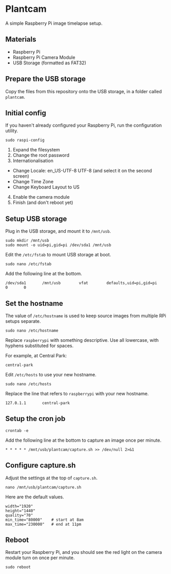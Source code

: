 # Plantcam

A simple Raspberry Pi image timelapse setup.

## Materials

* Raspberry Pi
* Raspberry Pi Camera Module
* USB Storage (formatted as FAT32)

## Prepare the USB storage

Copy the files from this repository onto the USB storage, in a folder called `plantcam`.

## Initial config

If you haven't already configured your Raspberry Pi, run the configuration utility.

```
sudo raspi-config
```

1. Expand the filesystem
2. Change the root password
3. Internationalisation  
  * Change Locale: en_US-UTF-8 UTF-8 (and select it on the second screen)
  * Change Time Zone
  * Change Keyboard Layout to US
4. Enable the camera module
5. Finish (and don't reboot yet)

## Setup USB storage

Plug in the USB storage, and mount it to `/mnt/usb`.

```
sudo mkdir /mnt/usb
sudo mount -o uid=pi,gid=pi /dev/sda1 /mnt/usb
```

Edit the `/etc/fstab` to mount USB storage at boot.

```
sudo nano /etc/fstab
```

Add the following line at the bottom.

```
/dev/sda1		/mnt/usb		vfat		defaults,uid=pi,gid=pi		0		0
```

## Set the hostname

The value of `/etc/hostname` is used to keep source images from multiple RPi setups separate.

```
sudo nano /etc/hostname
```

Replace `raspberrypi` with something descriptive. Use all lowercase, with hyphens substituted for spaces.

For example, at Central Park:

```
central-park
```

Edit `/etc/hosts` to use your new hostname.

```
sudo nano /etc/hosts
```

Replace the line that refers to `raspberrypi` with your new hostname.

```
127.0.1.1		central-park
```

## Setup the cron job

```
crontab -e
```

Add the following line at the bottom to capture an image once per minute.

```
* * * * * /mnt/usb/plantcam/capture.sh >> /dev/null 2>&1
```

## Configure capture.sh

Adjust the settings at the top of `capture.sh`.

```
nano /mnt/usb/plantcam/capture.sh
```

Here are the default values.

```
width="1920"
height="1440"
quality="70"
min_time="80000"    # start at 8am
max_time="230000"   # end at 11pm
```

## Reboot

Restart your Raspberry Pi, and you should see the red light on the camera module turn on once per minute.

```
sudo reboot
```
